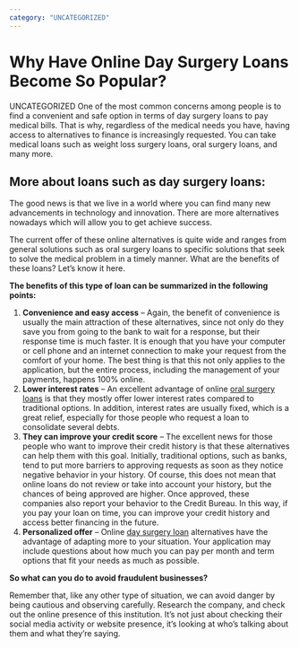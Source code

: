 ```yaml
---
category: "UNCATEGORIZED"
---
```


# Why Have Online Day Surgery Loans Become So Popular?

UNCATEGORIZED
One of the most common concerns among people is to find a convenient and safe option in terms of day surgery loans to pay medical bills. That is why, regardless of the medical needs you have, having access to alternatives to finance is increasingly requested. You can take medical loans such as weight loss surgery loans, oral surgery loans, and many more.

## More about loans such as day surgery loans:

The good news is that we live in a world where you can find many new advancements in technology and innovation. There are more alternatives nowadays which will allow you to get achieve success.

The current offer of these online alternatives is quite wide and ranges from general solutions such as oral surgery loans to specific solutions that seek to solve the medical problem in a timely manner. What are the benefits of these loans? Let’s know it here.

**The benefits of this type of loan can be summarized in the following points:**

1.  **Convenience and easy access** – Again, the benefit of convenience is usually the main attraction of these alternatives, since not only do they save you from going to the bank to wait for a response, but their response time is much faster. It is enough that you have your computer or cell phone and an internet connection to make your request from the comfort of your home. The best thing is that this not only applies to the application, but the entire process, including the management of your payments, happens 100% online.
2.  **Lower interest rates** – An excellent advantage of online [oral surgery loans](https://dental.tlc.com.au/oral-and-maxillofacial-fees/) is that they mostly offer lower interest rates compared to traditional options. In addition, interest rates are usually fixed, which is a great relief, especially for those people who request a loan to consolidate several debts.
3.  **They can improve your credit score** – The excellent news for those people who want to improve their credit history is that these alternatives can help them with this goal. Initially, traditional options, such as banks, tend to put more barriers to approving requests as soon as they notice negative behavior in your history. Of course, this does not mean that online loans do not review or take into account your history, but the chances of being approved are higher. Once approved, these companies also report your behavior to the Credit Bureau. In this way, if you pay your loan on time, you can improve your credit history and access better financing in the future.
4.  **Personalized offer** – Online [day surgery loan](https://dental.tlc.com.au/cosmetic-dental/) alternatives have the advantage of adapting more to your situation. Your application may include questions about how much you can pay per month and term options that fit your needs as much as possible.

**So what can you do to avoid fraudulent businesses?**

Remember that, like any other type of situation, we can avoid danger by being cautious and observing carefully. Research the company, and check out the online presence of this institution. It’s not just about checking their social media activity or website presence, it’s looking at who’s talking about them and what they’re saying.
